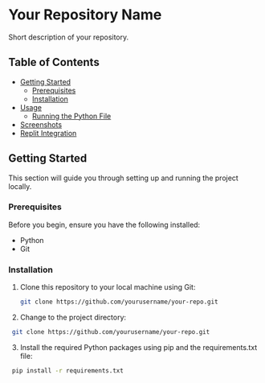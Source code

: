 # Your Repository Name

Short description of your repository.

## Table of Contents
- [Getting Started](#getting-started)
  - [Prerequisites](#prerequisites)
  - [Installation](#installation)
- [Usage](#usage)
  - [Running the Python File](#running-the-python-file)
- [Screenshots](#screenshots)
- [Replit Integration](#replit-integration)

## Getting Started

This section will guide you through setting up and running the project locally.

### Prerequisites

Before you begin, ensure you have the following installed:
- Python
- Git

### Installation

1. Clone this repository to your local machine using Git:

   ```bash
   git clone https://github.com/yourusername/your-repo.git
   ```

2. Change to the project directory:

  ```bash
   git clone https://github.com/yourusername/your-repo.git
   ```

3. Install the required Python packages using pip and the requirements.txt file:

  ```bash
   pip install -r requirements.txt
   ```
